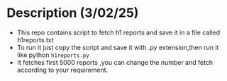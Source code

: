 # Description (3/02/25)

- This repo contains script to fetch h1 reports and save it in a file called h1reports.txt
- To run it just copy the script and save it with .py extension,then run it like python ```h1reports.py```
- It fetches first 5000 reports ,you can change the number and fetch according to your requirement.
  
